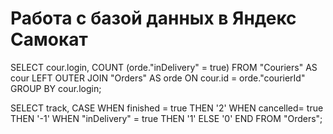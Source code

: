 ﻿# Работа с базой данных в Яндекс Самокат

SELECT cour.login, 
	COUNT (orde."inDelivery" = true) 
FROM "Couriers" AS cour 
LEFT OUTER JOIN "Orders" AS orde ON cour.id = orde."courierId" 
GROUP BY cour.login;



SELECT track, 
	CASE 
		WHEN finished = true THEN '2' 
		WHEN cancelled= true THEN '-1' 
		WHEN "inDelivery" = true THEN '1' 
		ELSE '0' 
	END 
	FROM "Orders";
	
	
	
	
